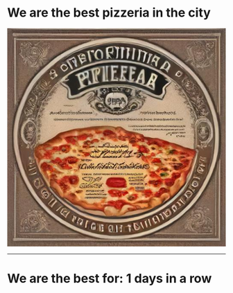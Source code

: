 # We are the best pizzeria in the city

![Certificate of the best pizzeria](photos/certificate.jpg)

--- 

# We are the best for: 1 days in a row